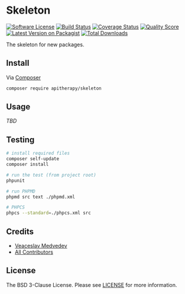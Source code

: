 # Skeleton

[![Software License][ico-license]][link-license]
[![Build Status][ico-travis]][link-travis]
[![Coverage Status][ico-scrutinizer]][link-scrutinizer]
[![Quality Score][ico-code-quality]][link-code-quality]
[![Latest Version on Packagist][ico-version]][link-packagist]
[![Total Downloads][ico-downloads]][link-downloads]

The skeleton for new packages.

## Install

Via [Composer](https://getcomposer.org)

```bash
composer require apitherapy/skeleton
```

## Usage

*TBD*

## Testing

```bash
# install required files
composer self-update
composer install

# run the test (from project root)
phpunit

# run PHPMD
phpmd src text ./phpmd.xml

# PHPCS
phpcs --standard=./phpcs.xml src
```

## Credits

- [Veaceslav Medvedev](https://github.com/slavcodev)
- [All Contributors](../../contributors)

## License

The BSD 3-Clause License. Please see [LICENSE][link-license] for more information.

[ico-version]: https://img.shields.io/packagist/v/apitherapy/skeleton.svg?style=flat-square
[ico-license]: https://img.shields.io/badge/License-BSD%203--Clause-blue.svg?style=flat-square
[ico-travis]: https://img.shields.io/travis/apitherapy/skeleton/master.svg?style=flat-square
[ico-scrutinizer]: https://img.shields.io/scrutinizer/coverage/g/apitherapy/skeleton.svg?style=flat-square
[ico-code-quality]: https://img.shields.io/scrutinizer/g/apitherapy/skeleton.svg?style=flat-square
[ico-downloads]: https://img.shields.io/packagist/dt/apitherapy/skeleton.svg?style=flat-square

[link-packagist]: https://packagist.org/packages/apitherapy/skeleton
[link-license]: LICENSE
[link-travis]: https://travis-ci.org/apitherapy/skeleton
[link-scrutinizer]: https://scrutinizer-ci.com/g/apitherapy/skeleton/code-structure
[link-code-quality]: https://scrutinizer-ci.com/g/apitherapy/skeleton
[link-downloads]: https://packagist.org/packages/apitherapy/skeleton